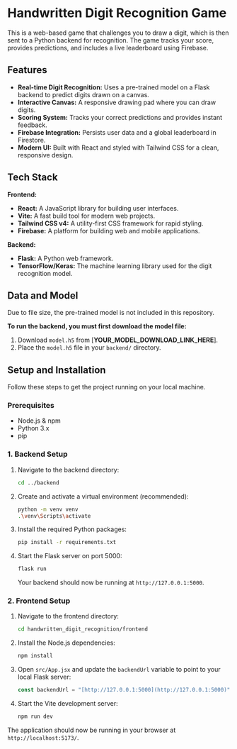 # Handwritten Digit Recognition Game

This is a web-based game that challenges you to draw a digit, which is then sent to a Python backend for recognition. The game tracks your score, provides predictions, and includes a live leaderboard using Firebase.

## Features

- **Real-time Digit Recognition:** Uses a pre-trained model on a Flask backend to predict digits drawn on a canvas.
- **Interactive Canvas:** A responsive drawing pad where you can draw digits.
- **Scoring System:** Tracks your correct predictions and provides instant feedback.
- **Firebase Integration:** Persists user data and a global leaderboard in Firestore.
- **Modern UI:** Built with React and styled with Tailwind CSS for a clean, responsive design.

## Tech Stack

**Frontend:**
- **React:** A JavaScript library for building user interfaces.
- **Vite:** A fast build tool for modern web projects.
- **Tailwind CSS v4:** A utility-first CSS framework for rapid styling.
- **Firebase:** A platform for building web and mobile applications.

**Backend:**
- **Flask:** A Python web framework.
- **TensorFlow/Keras:** The machine learning library used for the digit recognition model.

## Data and Model

Due to file size, the pre-trained model is not included in this repository.

**To run the backend, you must first download the model file:**

1.  Download `model.h5` from [**YOUR_MODEL_DOWNLOAD_LINK_HERE**].
2.  Place the `model.h5` file in your `backend/` directory.

## Setup and Installation

Follow these steps to get the project running on your local machine.

### Prerequisites

- Node.js & npm
- Python 3.x
- pip

### 1. Backend Setup

1.  Navigate to the backend directory:
    ```bash
    cd ../backend
    ```
2.  Create and activate a virtual environment (recommended):
    ```bash
    python -m venv venv
    .\venv\Scripts\activate
    ```
3.  Install the required Python packages:
    ```bash
    pip install -r requirements.txt
    ```
4.  Start the Flask server on port 5000:
    ```bash
    flask run
    ```
    Your backend should now be running at `http://127.0.0.1:5000`.

### 2. Frontend Setup

1.  Navigate to the frontend directory:
    ```bash
    cd handwritten_digit_recognition/frontend
    ```
2.  Install the Node.js dependencies:
    ```bash
    npm install
    ```
3.  Open `src/App.jsx` and update the `backendUrl` variable to point to your local Flask server:
    ```javascript
    const backendUrl = "[http://127.0.0.1:5000](http://127.0.0.1:5000)";
    ```
4.  Start the Vite development server:
    ```bash
    npm run dev
    ```
The application should now be running in your browser at `http://localhost:5173/`.